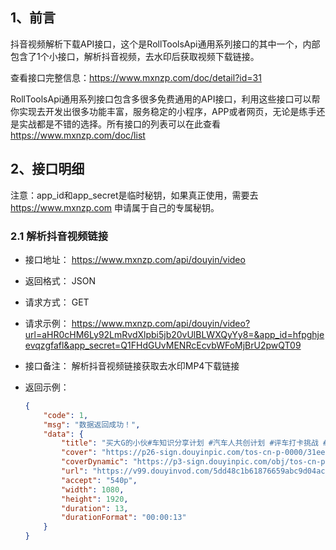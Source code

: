 ## 1、前言

抖音视频解析下载API接口，这个是RollToolsApi通用系列接口的其中一个，内部包含了1个小接口，解析抖音视频，去水印后获取视频下载链接。

查看接口完整信息：https://www.mxnzp.com/doc/detail?id=31

RollToolsApi通用系列接口包含多很多免费通用的API接口，利用这些接口可以帮你实现去开发出很多功能丰富，服务稳定的小程序，APP或者网页，无论是练手还是实战都是不错的选择。所有接口的列表可以在此查看 https://www.mxnzp.com/doc/list

## 2、接口明细

注意：app_id和app_secret是临时秘钥，如果真正使用，需要去 https://www.mxnzp.com 申请属于自己的专属秘钥。

### 2.1 解析抖音视频链接

- 接口地址： https://www.mxnzp.com/api/douyin/video

- 返回格式： JSON

- 请求方式： GET

- 请求示例： https://www.mxnzp.com/api/douyin/video?url=aHR0cHM6Ly92LmRvdXlpbi5jb20vUlBLWXQyYy8=&app_id=hfpghjeevqzgfafl&app_secret=Q1FHdGUvMENRcEcvbWFoMjBrU2pwQT09

- 接口备注： 解析抖音视频链接获取去水印MP4下载链接

- 返回示例：

  ```json
  {
      "code": 1,
      "msg": "数据返回成功！",
      "data": {
          "title": "买大G的小伙#车知识分享计划 #汽车人共创计划 #评车打卡挑战 #用车有妙招 #好车推荐官 #dou来拍车",
          "cover": "https://p26-sign.douyinpic.com/tos-cn-p-0000/31ee3aecff7949229d3dbcf05d53c3bc~c5_300x400.jpeg?x-expires=1637838000&x-signature=58Gf7zgpI539Sv9p8FvYm7uipDs%3D&from=4257465056_large",
          "coverDynamic": "https://p3-sign.douyinpic.com/obj/tos-cn-p-0015/2a9c6ae6152342f3a4f1c0bed771d9be_1636531266?x-expires=1637838000&x-signature=pvRoyLC2a4%2FaiLR6jW9Uv%2B%2BBCA0%3D&from=4257465056_large",
          "url": "https://v99.douyinvod.com/5dd48c1b61876659abc9d04acd2d3bb0/618d0d0d/video/tos/cn/tos-cn-ve-15-alinc2/53f3170a4d4846b0b2ba9238174d19ee/?a=1128&br=752&bt=752&cd=0%7C0%7C0&ch=96&cr=0&cs=0&cv=1&dr=0&ds=6&er=&ft=5f4rKJmmnPEC2Th7ThWwkXAGfdH.CwT19BZc&l=2021111119305601019405713115078689&lr=all&mime_type=video_mp4&net=0&pl=0&qs=0&rc=M3Y3ZTc6ZmlxOTMzNGkzM0ApaTo5Zjc2NDwzNzQ1ZjppNmcpaHV2fWVuZDFwekBrbGJocjRfbDJgLS1kLS9zczIzMi9fYGAuNl4vLzEzYDE6Y29zYlxmK2BtYmJeYA%3D%3D&vl=&vr=",
          "accept": "540p",
          "width": 1080,
          "height": 1920,
          "duration": 13,
          "durationFormat": "00:00:13"
      }
  }
  ```
